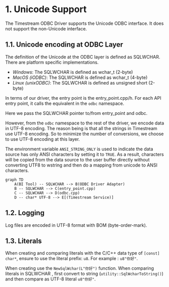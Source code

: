 ﻿# 1. Unicode Support

The Timestream ODBC Driver supports the Unicode ODBC interface. It does not support the non-Unicode interface.

## 1.1. Unicode encoding at ODBC Layer

The definition of the Unicode at the ODBC layer is defined as SQLWCHAR. There are platform specific implementations.

- *Windows*: The SQLWCHAR is defined as wchar_t (2-byte)
- *MacOS (iODBC)*: The SQLWCHAR is defined as wchar_t (4-byte)
- *Linux (unixODBC)*: The SQLWCHAR is defined as unsigned short (2-byte)

In terms of our driver, the entry point is the entry_point.cpp/h. For each API entry point, it calls the equivalent in the `odbc` namespace.

Here we pass the SQLWCHAR pointer to/from entry_point and odbc. 

However, from the `odbc` namespace to the rest of the driver, we encode data in UTF-8 encoding. The reason being is that all the strings in Timestream use UTF-8 encoding. So to minimize the number of conversions, we choose to use UTF-8 encoding at this layer.

The environment variable `ANSI_STRING_ONLY` is used to indicate the data source has only ANSI characters by setting it to `TRUE`. As a result, characters will be copied from the data source to the user buffer directly without converting UTF8 to wstring and then do a mapping from unicode to ANSI characters. 

```mermaid
graph TD
    A(BI Tool) -- SQLWCHAR --> B(ODBC Driver Adapter)
    B -- SQLWCHAR --> C(entry_point.cpp)
    C -- SQLWCHAR --> D(odbc.cpp)
    D -- char* UTF-8 --> E[(Timestream Service)]
```

## 1.2. Logging

Log files are encoded in UTF-8 format with BOM (byte-order-mark).

## 1.3. Literals

When creating and comparing literals with the C/C++ data type of `[const] char*`, ensure to use the literal prefix: `u8`. For example : `u8"你好"`.

When creating use the `NewSqlWchar(L"你好")` function. When comparing literals in SQLWCHAR , first convert to string (`utility::SqlWcharToString()`) and then compare as UTF-8 literal `u8"你好"`.
